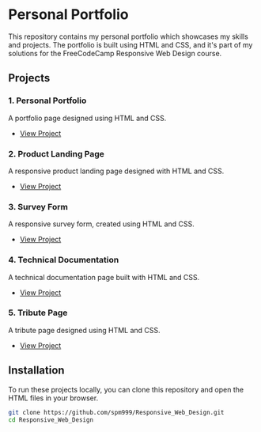 # Personal Portfolio

This repository contains my personal portfolio which showcases my skills and projects. The portfolio is built using HTML and CSS, and it's part of my solutions for the FreeCodeCamp Responsive Web Design course.

## Projects

### 1. Personal Portfolio

A portfolio page designed using HTML and CSS.

- [View Project](https://portfolio99q.netlify.app)

### 2. Product Landing Page

A responsive product landing page designed with HTML and CSS.

- [View Project](https://productlandingpage1.netlify.app/)

### 3. Survey Form

A responsive survey form, created using HTML and CSS.

- [View Project](surveyformp.netlify.app)

### 4. Technical Documentation

A technical documentation page built with HTML and CSS.

- [View Project](https://techdocumentation99.netlify.app/)

### 5. Tribute Page

A tribute page designed using HTML and CSS.

- [View Project](https://tribute99.netlify.app/)



## Installation

To run these projects locally, you can clone this repository and open the HTML files in your browser.

```bash
git clone https://github.com/spm999/Responsive_Web_Design.git
cd Responsive_Web_Design


